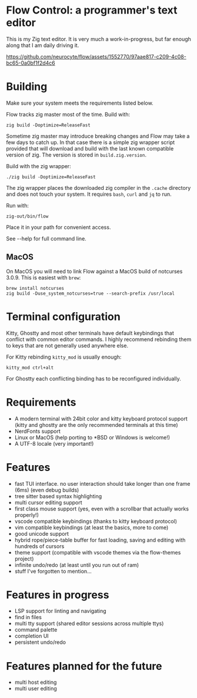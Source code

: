 # Flow Control: a programmer's text editor

This is my Zig text editor. It is very much a work-in-progress, but far enough along that I am daily driving it.


https://github.com/neurocyte/flow/assets/1552770/97aae817-c209-4c08-bc65-0a0bf1f2d4c6

# Building

Make sure your system meets the requirements listed below.

Flow tracks zig master most of the time. Build with:

```shell
zig build -Doptimize=ReleaseFast
```

Sometime zig master may introduce breaking changes and Flow may take a few days to
catch up. In that case there is a simple zig wrapper script provided that will download
and build with the last known compatible version of zig. The version is stored in
`build.zig.version`.

Build with the zig wrapper:
```shell
./zig build -Doptimize=ReleaseFast
```

The zig wrapper places the downloaded zig compiler in the `.cache` directory and does
not touch your system. It requires `bash`, `curl` and `jq` to run.

Run with:
```shell
zig-out/bin/flow
```

Place it in your path for convenient access.

See --help for full command line.

## MacOS

On MacOS you will need to link Flow against a MacOS build of notcurses 3.0.9. This
is easiest with `brew`:

```shell
brew install notcurses
zig build -Duse_system_notcurses=true --search-prefix /usr/local
```

# Terminal configuration

Kitty, Ghostty and most other terminals have default keybindings that conflict
with common editor commands. I highly recommend rebinding them to keys that are
not generally used anywhere else.

For Kitty rebinding `kitty_mod` is usually enough:
```
kitty_mod ctrl+alt
```

For Ghostty each conflicting binding has to be reconfigured individually.

# Requirements
- A modern terminal with 24bit color and kitty keyboard protocol support (kitty and ghostty are the only recommended terminals at this time)
- NerdFonts support
- Linux or MacOS (help porting to *BSD or Windows is welcome!)
- A UTF-8 locale (very important!)

# Features
- fast TUI interface. no user interaction should take longer than one frame (6ms) (even debug builds)
- tree sitter based syntax highlighting
- multi cursor editing support
- first class mouse support (yes, even with a scrollbar that actually works properly!)
- vscode compatible keybindings (thanks to kitty keyboard protocol)
- vim compatible keybindings (at least the basics, more to come)
- good unicode support
- hybrid rope/piece-table buffer for fast loading, saving and editing with hundreds of cursors
- theme support (compatible with vscode themes via the flow-themes project)
- infinite undo/redo (at least until you run out of ram)
- stuff I've forgotten to mention...

# Features in progress
- LSP support for linting and navigating
- find in files
- multi tty support (shared editor sessions across multiple ttys)
- command palette
- completion UI
- persistent undo/redo

# Features planned for the future
- multi host editing
- multi user editing
